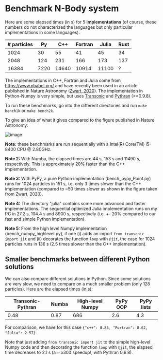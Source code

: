 # Benchmark N-Body system

Here are some elapsed times (in s) for 5 **implementations** (of course, these
numbers do not characterized the languages but only particular implementations
in some languages).

| # particles |   Py |   C++ | Fortran | Julia | Rust |
|-------------|------|-------|---------|-------|------|
|     1024    |   30 |    55 |     41  |    45 |   34 |
|     2048    |  124 |   231 |    166  |   173 |  137 |
|    16384    | 7220 | 14640 |  10914  | 11100 |    ? |

The implementations in C++, Fortran and Julia come from https://www.nbabel.org/
and have recently been used in an article published in Nature Astronomy
([Zwart, 2020](https://arxiv.org/pdf/2009.11295.pdf)). The implementation in
Python-Numpy is very simple, but uses
[Transonic](https://transonic.readthedocs.io) and
[Pythran](https://pythran.readthedocs.io) (>=0.9.8).

To run these benchmarks, go into the different directories and run `make
bench1k` or `make bench2k`.

To give an idea of what it gives compared to the figure published in Nature Astronomy:

![image](https://raw.githubusercontent.com/paugier/nbabel/master/py/fig/fig_ecolo_impact_transonic.png)

**Note:** these benchmarks are run sequentially with a Intel(R) Core(TM)
i5-8400 CPU @ 2.80GHz.

**Note 2:** With Numba, the elapsed times are 44 s, 153 s and 11490 s,
respectively. This is approximately 20% faster than the C++ implementation.

**Note 3:** With PyPy, a pure Python implementation (bench_pypy_Point.py) runs
for 1024 particles in 151 s, i.e. only 3 times slower than the C++
implementation (compared to ~50 times slower as shown in the figure taken from
Zwart, 2020).

**Note 4:** The directory "julia" contains some more advanced and faster
implementations. The sequential optimized Julia implementation runs on my PC in
27.2 s, 104.4 s and 8900 s, respectively (i.e. +- 20% compared to our fast and
simple Python implementation).

**Note 5:** From the high level Numpy implementation
(bench_numpy_highlevel.py), if one (i) adds an import `from transonic import
jit` and (ii) decorates the function `loop` with `@jit`, the case for 1024
particles runs in 136 s (2.5 times slower than the C++ implementation).

## Smaller benchmarks between different Python solutions

We can also compare different solutions in Python. Since some solutions are
very slow, we need to compare on a much smaller problem (only 128 particles).
Here are the elapsed times (in s):

| Transonic-Pythran | Numba | High-level Numpy | PyPy OOP | PyPy lists |
|-------------------|-------|------------------|----------|------------|
| 0.48              | 0.87  | 686              |  2.6     |  4.3       |

For comparison, we have for this case `{"c++": 0.85, "Fortran": 0.62, "Julia":
2.57}`.

Note that just adding `from transonic import jit` to the simple high-level
Numpy code and then decorating the function `loop` with `@jit`, the elapsed
time decreases to 2.1 s (a ~ x300 speedup!, with Pythran 0.9.8).
